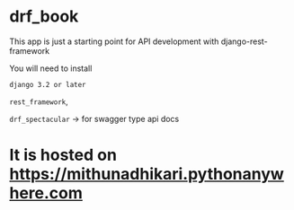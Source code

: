 # drf_book
This app is just a starting point for API development with django-rest-framework

You will need to install 



`django 3.2 or later`


`rest_framework`,


`drf_spectacular` -> for swagger type api docs


# It is hosted on https://mithunadhikari.pythonanywhere.com
